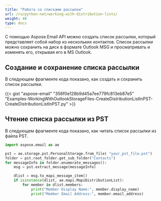 ```yaml
---
title: "Работа со списками рассылки"
url: /ru/python-net/working-with-distribution-lists/
weight: 40
type: docs
---
```



С помощью Aspose.Email API можно создать список рассылки, который представляет собой набор из нескольких контактов. Список рассылки можно сохранить на диск в формате Outlook MSG и просматривать и изменять его, открывая его в MS Outlook.
## **Создание и сохранение списка рассылки**
В следующем фрагменте кода показано, как создать и сохранить список рассылки.



{{< gist "aspose-email" "356f0e128b9d45a7ee779fc813eb87e5" "Examples-WorkingWithOutlookStorageFiles-CreateDistributionListInPST-CreateDistributionListInPST.py" >}}

## **Чтение списка рассылки из PST**

В следующем фрагменте кода показано, как читать список рассылки из файла PST.

```py
import aspose.email as ae

pst = ae.storage.pst.PersonalStorage.from_file( "your_pst_file.pst")
folder = pst.root_folder.get_sub_folder("Contacts")
for messageInfo in folder.enumerate_messages():
    msg = pst.extract_message(messageInfo)

    dlist = msg.to_mapi_message_item()
    if isinstance(dlist, ae.mapi.MapiDistributionList):
        for member in dlist.members:
            print("Member Display Name:", member.display_name)
            print("Member Email Address:", member.email_address)
```
